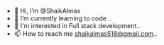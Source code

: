 - 👋 Hi, I’m @ShaikAlmas
- 🌱 I’m currently learning to code ..
- 👀 I'm interested in Full stack development..
- 📫 How to reach me shaikalmas518@gmail.com..

<!---
ShaikAlmas/ShaikAlmas is a ✨ special ✨ repository because its `README.md` (this file) appears on your GitHub profile.
You can click the Preview link to take a look at your changes.
--->
